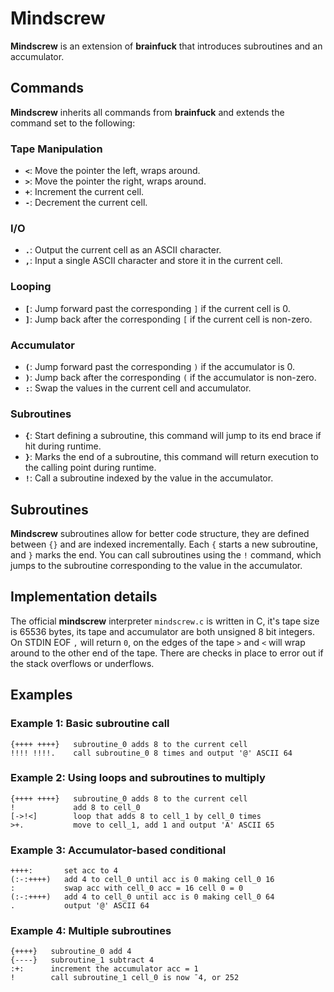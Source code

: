 # Mindscrew

**Mindscrew** is an extension of **brainfuck** that introduces subroutines and an accumulator.

## Commands

**Mindscrew** inherits all commands from **brainfuck** and extends the command set to the following:

### Tape Manipulation
- **`<`**: Move the pointer the left, wraps around.
- **`>`**: Move the pointer the right, wraps around.
- **`+`**: Increment the current cell.
- **`-`**: Decrement the current cell.

### I/O
- **`.`**: Output the current cell as an ASCII character.
- **`,`**: Input a single ASCII character and store it in the current cell.

### Looping
- **`[`**: Jump forward past the corresponding `]` if the current cell is 0.
- **`]`**: Jump back after the corresponding `[` if the current cell is non-zero.

### Accumulator
- **`(`**: Jump forward past the corresponding `)` if the accumulator is 0.
- **`)`**: Jump back after the corresponding `(` if the accumulator is non-zero.
- **`:`**: Swap the values in the current cell and accumulator.

### Subroutines
- **`{`**: Start defining a subroutine, this command will jump to its end brace if hit during runtime.
- **`}`**: Marks the end of a subroutine, this command will return execution to the calling point during runtime.
- **`!`**: Call a subroutine indexed by the value in the accumulator.

## Subroutines

**Mindscrew** subroutines allow for better code structure, they are defined between `{}` and are indexed incrementally. Each `{` starts a new subroutine, and `}` marks the end. You can call subroutines using the `!` command, which jumps to the subroutine corresponding to the value in the accumulator.

## Implementation details

The official **mindscrew** interpreter `mindscrew.c` is written in C, it's tape size is 65536 bytes, its tape and accumulator are both unsigned 8 bit integers.
On STDIN EOF `,` will return `0`, on the edges of the tape
`>` and `<` will wrap around to the other end of the tape.
There are checks in place to error out if the stack overflows or underflows.

## Examples

### Example 1: Basic subroutine call
```bf
{++++ ++++}   subroutine_0 adds 8 to the current cell
!!!! !!!!.    call subroutine_0 8 times and output '@' ASCII 64
```

### Example 2: Using loops and subroutines to multiply
```bf
{++++ ++++}   subroutine_0 adds 8 to the current cell
!             add 8 to cell_0
[->!<]        loop that adds 8 to cell_1 by cell_0 times
>+.           move to cell_1, add 1 and output 'A' ASCII 65
```

### Example 3: Accumulator-based conditional
```bf
++++:       set acc to 4
(:-:++++)   add 4 to cell_0 until acc is 0 making cell_0 16
:           swap acc with cell_0 acc = 16 cell 0 = 0
(:-:++++)   add 4 to cell_0 until acc is 0 making cell_0 64
.           output '@' ASCII 64
```

### Example 4: Multiple subroutines
```bf
{++++}   subroutine_0 add 4
{----}   subroutine_1 subtract 4
:+:      increment the accumulator acc = 1
!        call subroutine_1 cell_0 is now ¯4, or 252
```
